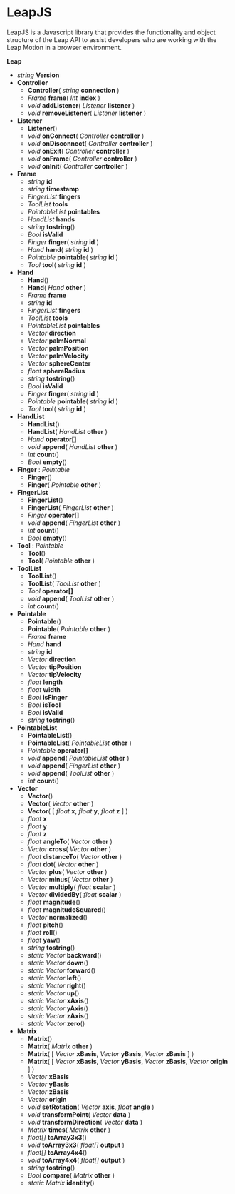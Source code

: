 LeapJS
======

LeapJS is a Javascript library that provides the functionality and object structure of the Leap API to assist developers who are working with the Leap Motion in a browser environment.

**Leap**
* _string_ **Version**
* **Controller**
  * **Controller**( _string_ **connection** )
  * _Frame_ **frame**( _Int_ **index** )
  * _void_ **addListener**( _Listener_ **listener** )
  * _void_ **removeListener**( _Listener_ **listener** )
* **Listener**
  * **Listener**()
  * _void_ **onConnect**( _Controller_ **controller** )
  * _void_ **onDisconnect**( _Controller_ **controller** )
  * _void_ **onExit**( _Controller_ **controller** )
  * _void_ **onFrame**( _Controller_ **controller** )
  * _void_ **onInit**( _Controller_ **controller** )
* **Frame**
  * _string_ **id**
  * _string_ **timestamp**
  * _FingerList_ **fingers**
  * _ToolList_ **tools**
  * _PointableList_ **pointables**
  * _HandList_ **hands**
  * _string_ **tostring**()
  * _Bool_ **isValid**
  * _Finger_ **finger**( _string_ **id** )
  * _Hand_ **hand**( _string_ **id** )
  * _Pointable_ **pointable**( _string_ **id** )
  * _Tool_ **tool**( _string_ **id** )
* **Hand**
  * **Hand**()
  * **Hand**( _Hand_ **other** )
  * _Frame_ **frame**
  * _string_ **id**
  * _FingerList_ **fingers**
  * _ToolList_ **tools**
  * _PointableList_ **pointables**
  * _Vector_ **direction**
  * _Vector_ **palmNormal**
  * _Vector_ **palmPosition**
  * _Vector_ **palmVelocity**
  * _Vector_ **sphereCenter**
  * _float_ **sphereRadius**
  * _string_ **tostring**()
  * _Bool_ **isValid**
  * _Finger_ **finger**( _string_ **id** )
  * _Pointable_ **pointable**( _string_ **id** )
  * _Tool_ **tool**( _string_ **id** )
* **HandList**
  * **HandList**()
  * **HandList**( _HandList_ **other** )
  * _Hand_ **operator[]**
  * _void_ **append**( _HandList_ **other** )
  * _int_ **count**()
  * _Bool_ **empty**()
* **Finger** : _Pointable_
  * **Finger**()
  * **Finger**( _Pointable_ **other** )
* **FingerList**
  * **FingerList**()
  * **FingerList**( _FingerList_ **other** )
  * _Finger_ **operator[]**
  * _void_ **append**( _FingerList_ **other** )
  * _int_ **count**()
  * _Bool_ **empty**()
* **Tool** : _Pointable_
  * **Tool**()
  * **Tool**( _Pointable_ **other** )
* **ToolList**
  * **ToolList**()
  * **ToolList**( _ToolList_ **other** )
  * _Tool_ **operator[]**
  * _void_ **append**( _ToolList_ **other** )
  * _int_ **count**()
* **Pointable**
  * **Pointable**()
  * **Pointable**( _Pointable_ **other** ) 
  * _Frame_ **frame**
  * _Hand_ **hand**
  * _string_ **id**
  * _Vector_ **direction**
  * _Vector_ **tipPosition**
  * _Vector_ **tipVelocity**
  * _float_ **length**
  * _float_ **width**
  * _Bool_ **isFinger**
  * _Bool_ **isTool**
  * _Bool_ **isValid**
  * _string_ **tostring**()
* **PointableList**
  * **PointableList**()
  * **PointableList**( _PointableList_ **other** )
  * _Pointable_ **operator[]**
  * _void_ **append**( _PointableList_ **other** )
  * _void_ **append**( _FingerList_ **other** )
  * _void_ **append**( _ToolList_ **other** )
  * _int_ **count**()
* **Vector**
  * **Vector**()
  * **Vector**( _Vector_ **other** )
  * **Vector**( [ _float_ **x**, _float_ **y**, _float_ **z** ] )
  * _float_ **x**
  * _float_ **y**
  * _float_ **z**
  * _float_ **angleTo**( _Vector_ **other** )
  * _Vector_ **cross**( _Vector_ **other** )
  * _float_ **distanceTo**( _Vector_ **other** )
  * _float_ **dot**( _Vector_ **other** )
  * _Vector_ **plus**( _Vector_ **other** )
  * _Vector_ **minus**( _Vector_ **other** )
  * _Vector_ **multiply**( _float_ **scalar** )
  * _Vector_ **dividedBy**( _float_ **scalar** )
  * _float_ **magnitude**()
  * _float_ **magnitudeSquared**()
  * _Vector_ **normalized**()
  * _float_ **pitch**()
  * _float_ **roll**()
  * _float_ **yaw**()
  * _string_ **tostring**()
  * _static Vector_ **backward**()
  * _static Vector_ **down**()
  * _static Vector_ **forward**()
  * _static Vector_ **left**()
  * _static Vector_ **right**()
  * _static Vector_ **up**()
  * _static Vector_ **xAxis**()
  * _static Vector_ **yAxis**()
  * _static Vector_ **zAxis**()
  * _static Vector_ **zero**()
* **Matrix**
  * **Matrix**()
  * **Matrix**( _Matrix_ **other** )
  * **Matrix**( [ _Vector_ **xBasis**, _Vector_ **yBasis**, _Vector_ **zBasis** ] )
  * **Matrix**( [ _Vector_ **xBasis**, _Vector_ **yBasis**, _Vector_ **zBasis**, _Vector_ **origin** ] )
  * _Vector_ **xBasis**
  * _Vector_ **yBasis**
  * _Vector_ **zBasis**
  * _Vector_ **origin**
  * _void_ **setRotation**( _Vector_ **axis**, _float_ **angle** )
  * _void_ **transformPoint**( _Vector_ **data** )
  * _void_ **transformDirection**( _Vector_ **data** )
  * _Matrix_ **times**( _Matrix_ **other** )
  * _float[]_ **toArray3x3**()
  * _void_ **toArray3x3**( _float[]_ **output** )
  * _float[]_ **toArray4x4**()
  * _void_ **toArray4x4**( _float[]_ **output** )
  * _string_ **tostring**()
  * _Bool_ **compare**( _Matrix_ **other** )
  * _static Matrix_ **identity**()
